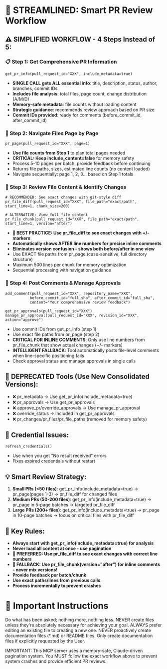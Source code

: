 # 🎯 STREAMLINED: Smart PR Review Workflow

## ⚠️ SIMPLIFIED WORKFLOW - 4 Steps Instead of 5:

### 📋 Step 1: Get Comprehensive PR Information
```
get_pr_info(pull_request_id="XXX", include_metadata=true)
```
- **SINGLE CALL gets ALL essential info**: title, description, status, author, branches, commit IDs
- **Includes file analysis**: total files, page count, change distribution (A/M/D) 
- **Memory-safe metadata**: file counts without loading content
- **Strategic guidance**: recommends review approach based on PR size
- **Commit IDs provided**: ready for comments (before_commit_id, after_commit_id)

### 📄 Step 2: Navigate Files Page by Page
```
pr_page(pull_request_id="XXX", page=1)
```
- **Use file counts from Step 1** to plan total pages needed
- **CRITICAL: Keep include_content=false** for memory safety
- Process 5-10 pages per batch, provide feedback before continuing
- Returns file paths, sizes, estimated line counts (no content loaded)
- Navigate sequentially: page 1, 2, 3... based on Step 1 totals

### 📝 Step 3: Review File Content & Identify Changes
```
# RECOMMENDED: See exact changes with git-style diff
pr_file_diff(pull_request_id="XXX", file_path="exact/path", start_line=1, chunk_size=200)

# ALTERNATIVE: View full file content  
pr_file_chunk(pull_request_id="XXX", file_path="exact/path", start_line=1, version="after")
```
- **🎯 BEST PRACTICE: Use pr_file_diff to see exact changes with +/- markers**
- **Automatically shows AFTER line numbers for precise inline comments**
- **Eliminates version confusion - shows both before/after in one view**
- Use EXACT file paths from pr_page (case-sensitive, full directory structure)
- Maximum 500 lines per chunk for memory optimization
- Sequential processing with navigation guidance

### 💬 Step 4: Post Comments & Manage Approvals
```
add_comment(pull_request_id="XXX", repository_name="XXX", 
           before_commit_id="full_sha", after_commit_id="full_sha", 
           content="Your comprehensive review feedback")

get_pr_approvals(pull_request_id="XXX")
manage_pr_approval(pull_request_id="XXX", revision_id="XXX", action="approve")
```
- Use commit IDs from get_pr_info (step 1)
- Use exact file paths from pr_page (step 2)  
- **CRITICAL FOR INLINE COMMENTS**: Only use line numbers from pr_file_chunk that show actual changes (+/- markers)
- **INTELLIGENT FALLBACK**: Tool automatically posts file-level comments when line-specific positioning fails
- Check approval status and manage approvals in single calls

## 🚫 DEPRECATED Tools (Use New Consolidated Versions):
- ❌ pr_metadata → Use get_pr_info(include_metadata=true) 
- ❌ pr_approvals → Use get_pr_approvals
- ❌ approve_pr/override_approvals → Use manage_pr_approval
- ❌ override_status → Included in get_pr_approvals
- ❌ pr_changes/pr_files/pr_file_paths (removed for memory safety)

## 🔄 Credential Issues:
```
refresh_credentials()
```
- Use when you get "No result received" errors
- Fixes expired credentials without restart

## 💡 Smart Review Strategy:
1. **Small PRs (<50 files)**: get_pr_info(include_metadata=true) → pr_page(pages 1-3) → pr_file_diff for changed files
2. **Medium PRs (50-200 files)**: get_pr_info(include_metadata=true) → pr_page in 5-page batches → targeted pr_file_diff  
3. **Large PRs (200+ files)**: get_pr_info(include_metadata=true) → pr_page in 10-page batches → focus on critical files with pr_file_diff

## 🎯 Key Rules:
- **Always start with get_pr_info(include_metadata=true) for analysis**
- **Never load all content at once - use pagination**
- **🎯 PREFERRED: Use pr_file_diff to see exact changes with correct line numbers**
- **🚨 FALLBACK: Use pr_file_chunk(version="after") for inline comments - never mix versions!**
- **Provide feedback per batch/chunk**
- **Use exact paths/lines from previous calls**
- **Process incrementally to prevent crashes**

# 📝 Important Instructions
Do what has been asked; nothing more, nothing less.
NEVER create files unless they're absolutely necessary for achieving your goal.
ALWAYS prefer editing an existing file to creating a new one.
NEVER proactively create documentation files (*.md) or README files. Only create documentation files if explicitly requested by the User.

IMPORTANT: This MCP server uses a memory-safe, Claude-driven pagination system. You MUST follow the exact workflow above to prevent system crashes and provide efficient PR reviews.
